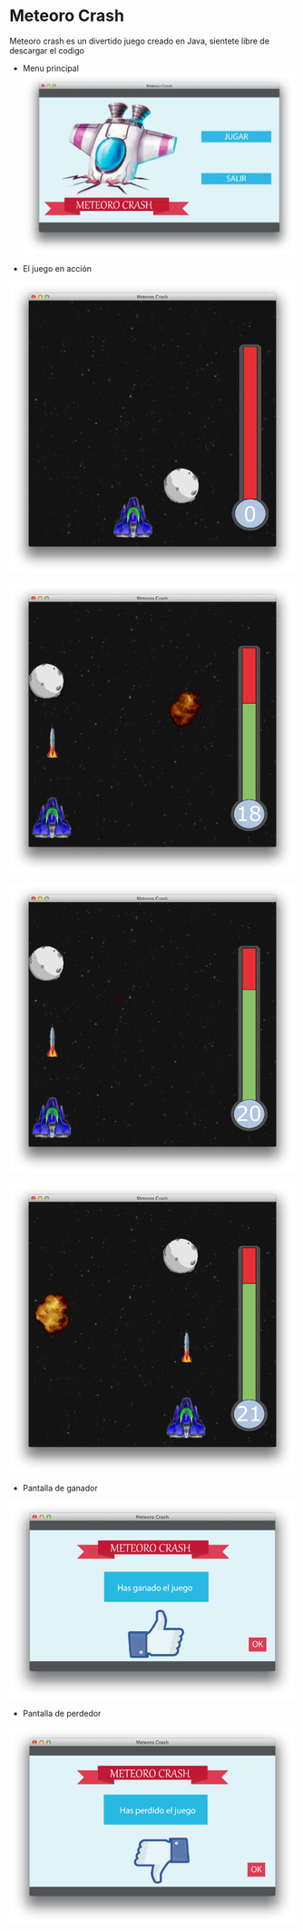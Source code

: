 Meteoro Crash
==============

Meteoro crash es un divertido juego creado en Java, sientete libre de descargar el codigo

+ Menu principal
![image](screenshots/captura1.png)

+ El juego en acción

![image](screenshots/captura2.png)

![image](screenshots/captura3.png)

![image](screenshots/captura4.png)

![image](screenshots/captura5.png)

+ Pantalla de ganador

![image](screenshots/captura6.png)

+ Pantalla de perdedor

![image](screenshots/captura7.png)
